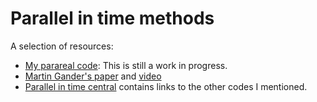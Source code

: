 # Parallel in time methods

A selection of resources:

- [My parareal code](https://github.com/NLESC-JCER/parareal): This is still a work in progress.
- [Martin Gander's paper](https://www.unige.ch/~gander/Preprints/50YearsTimeParallel.pdf) and [video](https://www.youtube.com/watch?v=dn5vqN8ezuE)
- [Parallel in time central](https://www.parallel-in-time.org/) contains links to the other codes I mentioned.
